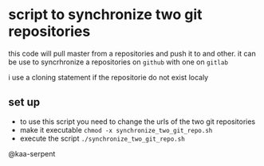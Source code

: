 # script to synchronize two git repositories

this code will pull master from a repositories and push it to and other.
it can be use to syncrhronize a repositories on `github` with one on `gitlab`

i use a cloning statement if the repositorie do not exist localy

## set up
   - to use this script you need to change the urls of the two git repositories
   - make it executable `chmod -x synchronize_two_git_repo.sh`
   - execute the script `./synchronize_two_git_repo.sh`


@kaa-serpent
